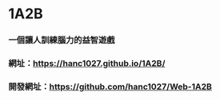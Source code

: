 # 1A2B

### 一個讓人訓練腦力的益智遊戲

### 網址：https://hanc1027.github.io/1A2B/
### 開發網址：https://github.com/hanc1027/Web-1A2B
